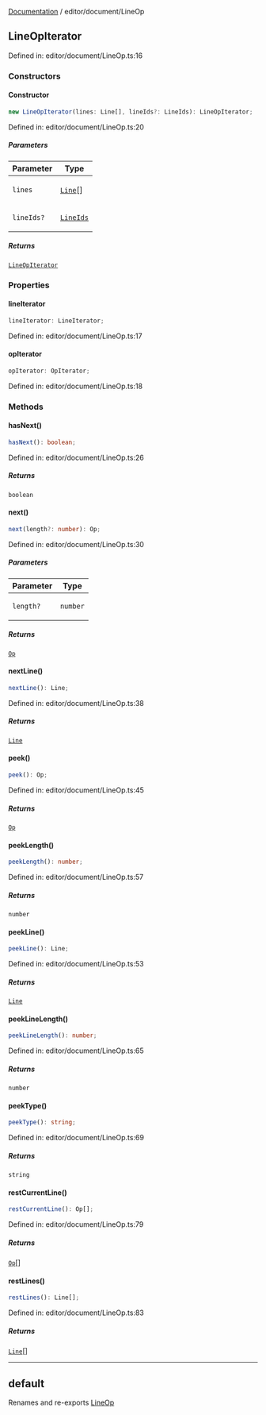 [Documentation](../../modules.md) / editor/document/LineOp

## LineOpIterator

Defined in: editor/document/LineOp.ts:16

### Constructors

#### Constructor

```ts
new LineOpIterator(lines: Line[], lineIds?: LineIds): LineOpIterator;
```

Defined in: editor/document/LineOp.ts:20

##### Parameters

<table>
<thead>
<tr>
<th>Parameter</th>
<th>Type</th>
</tr>
</thead>
<tbody>
<tr>
<td>

`lines`

</td>
<td>

[`Line`](../index.md#line)[]

</td>
</tr>
<tr>
<td>

`lineIds?`

</td>
<td>

[`LineIds`](Line.md#lineids-1)

</td>
</tr>
</tbody>
</table>

##### Returns

[`LineOpIterator`](#lineopiterator)

### Properties

#### lineIterator

```ts
lineIterator: LineIterator;
```

Defined in: editor/document/LineOp.ts:17

#### opIterator

```ts
opIterator: OpIterator;
```

Defined in: editor/document/LineOp.ts:18

### Methods

#### hasNext()

```ts
hasNext(): boolean;
```

Defined in: editor/document/LineOp.ts:26

##### Returns

`boolean`

#### next()

```ts
next(length?: number): Op;
```

Defined in: editor/document/LineOp.ts:30

##### Parameters

<table>
<thead>
<tr>
<th>Parameter</th>
<th>Type</th>
</tr>
</thead>
<tbody>
<tr>
<td>

`length?`

</td>
<td>

`number`

</td>
</tr>
</tbody>
</table>

##### Returns

[`Op`](../index.md#op)

#### nextLine()

```ts
nextLine(): Line;
```

Defined in: editor/document/LineOp.ts:38

##### Returns

[`Line`](../index.md#line)

#### peek()

```ts
peek(): Op;
```

Defined in: editor/document/LineOp.ts:45

##### Returns

[`Op`](../index.md#op)

#### peekLength()

```ts
peekLength(): number;
```

Defined in: editor/document/LineOp.ts:57

##### Returns

`number`

#### peekLine()

```ts
peekLine(): Line;
```

Defined in: editor/document/LineOp.ts:53

##### Returns

[`Line`](../index.md#line)

#### peekLineLength()

```ts
peekLineLength(): number;
```

Defined in: editor/document/LineOp.ts:65

##### Returns

`number`

#### peekType()

```ts
peekType(): string;
```

Defined in: editor/document/LineOp.ts:69

##### Returns

`string`

#### restCurrentLine()

```ts
restCurrentLine(): Op[];
```

Defined in: editor/document/LineOp.ts:79

##### Returns

[`Op`](../index.md#op)[]

#### restLines()

```ts
restLines(): Line[];
```

Defined in: editor/document/LineOp.ts:83

##### Returns

[`Line`](../index.md#line)[]

***

## default

Renames and re-exports [LineOp](../namespaces/LineOp.md)
